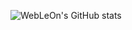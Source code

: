 
![WebLeOn's GitHub stats](https://github-readme-stats.vercel.app/api?username=webleon&hide=issues&show_icons=true&text_color=0366d6)
